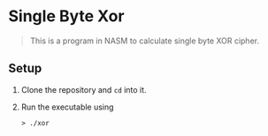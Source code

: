 # Single Byte Xor

> This is a program in NASM to calculate single byte XOR cipher.

## Setup

1.  Clone the repository and `cd` into it.

2.  Run the executable using

    ```console
    > ./xor
    ```
